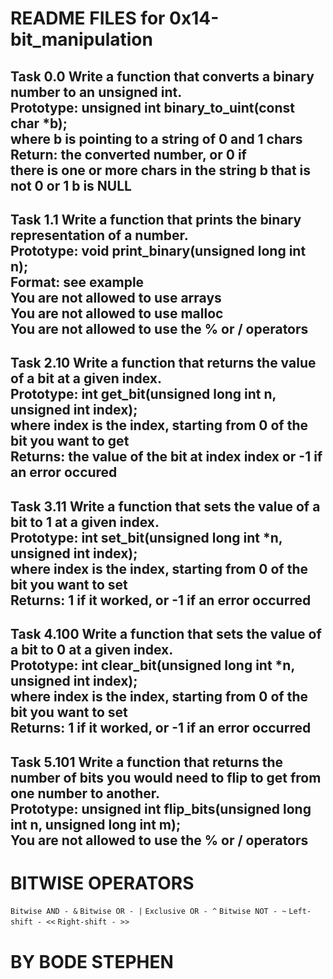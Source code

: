 # README FILES for 0x14-bit_manipulation
Task 0.0 Write a function that converts a binary number to an unsigned int.\
Prototype: unsigned int binary_to_uint(const char *b);\
where b is pointing to a string of 0 and 1 chars\
Return: the converted number, or 0 if\
there is one or more chars in the string b that is not 0 or 1
b is NULL
----------------------------------------------------------
Task 1.1 Write a function that prints the binary representation of a number.\
Prototype: void print_binary(unsigned long int n);\
Format: see example\
You are not allowed to use arrays\
You are not allowed to use malloc\
You are not allowed to use the % or / operators
-------------------------------------------------------------
Task 2.10 Write a function that returns the value of a bit at a given index.\
Prototype: int get_bit(unsigned long int n, unsigned int index);\
where index is the index, starting from 0 of the bit you want to get\
Returns: the value of the bit at index index or -1 if an error occured
----------------------------------------------------------------
Task 3.11 Write a function that sets the value of a bit to 1 at a given index.\
Prototype: int set_bit(unsigned long int *n, unsigned int index);\
where index is the index, starting from 0 of the bit you want to set\
Returns: 1 if it worked, or -1 if an error occurred
-------------------------------------------------------------------
Task 4.100 Write a function that sets the value of a bit to 0 at a given index.\
Prototype: int clear_bit(unsigned long int *n, unsigned int index);\
where index is the index, starting from 0 of the bit you want to set\
Returns: 1 if it worked, or -1 if an error occurred
---------------------------------------------------------------------
Task 5.101 Write a function that returns the number of bits you would need to flip to get from one number to another.\
Prototype: unsigned int flip_bits(unsigned long int n, unsigned long int m);\
You are not allowed to use the % or / operators
-------------------------------------------------------------------------
# BITWISE OPERATORS 
``Bitwise AND - &``
``Bitwise OR - |``
``Exclusive OR - ^``
``Bitwise NOT - ~``
``Left-shift - <<``
``Right-shift - >>``

# BY BODE STEPHEN
